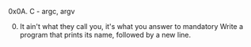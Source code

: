 0x0A. C - argc, argv

0. It ain't what they call you, it's what you answer to
mandatory
Write a program that prints its name, followed by a new line.

